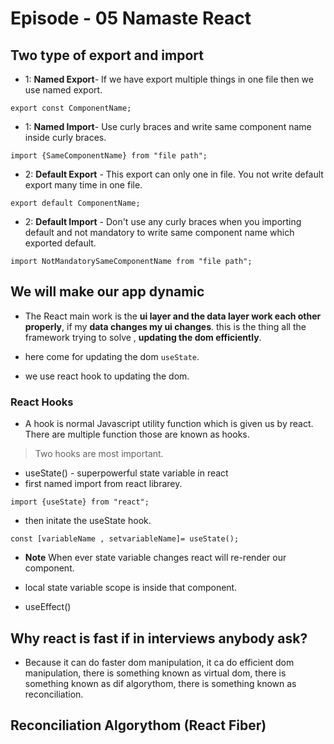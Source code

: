 # Episode - 05 Namaste React

## Two type of export and import

- 1: **Named Export**- If we have export multiple things in one file then we use named export.

```
export const ComponentName;
```

- 1: **Named Import**- Use curly braces and write same component name inside curly braces.

```
import {SameComponentName} from "file path";
```

- 2: **Default Export** - This export can only one in file. You not write default export many time in one file.

```
export default ComponentName;
```

- 2: **Default Import** - Don't use any curly braces when you importing default and not mandatory to write same component name which exported default.

```
import NotMandatorySameComponentName from "file path";
```

## We will make our app dynamic

- The React main work is the **ui layer and the data layer work each other properly**, if my **data changes my ui changes**. this is the thing all the framework trying to solve , **updating the dom efficiently**.

- here come for updating the dom `useState`.
- we use react hook to updating the dom.

### React Hooks

- A hook is normal Javascript utility function which is given us by react. There are multiple function those are known as hooks.

> Two hooks are most important.

- useState() - superpowerful state variable in react
- first named import from react librarey.

```
import {useState} from "react";
```

- then initate the useState hook.

```
const [variableName , setvariableName]= useState();
```

- **Note** When ever state variable changes react will re-render our component.

- local state variable scope is inside that component.
- useEffect()

## Why react is fast if in interviews anybody ask?

- Because it can do faster dom manipulation, it ca do efficient dom manipulation, there is something known as virtual dom, there is something known as dif algorythom, there is something known as reconciliation.

## Reconciliation Algorythom (React Fiber)
